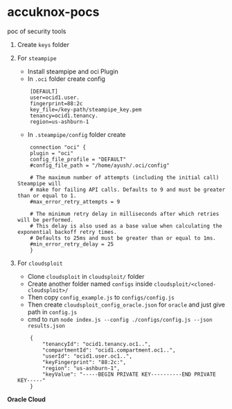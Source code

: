 # accuknox-pocs
poc of security tools

1. Create `keys` folder

2. For `steampipe` 
    - Install steampipe and oci Plugin
    - In `.oci` folder create config
    ```shell
        [DEFAULT]
        user=ocid1.user.
        fingerprint=88:2c
        key_file=/key-path/steampipe_key.pem
        tenancy=ocid1.tenancy.
        region=us-ashburn-1
    ```
    - In `.steampipe/config` folder create 
    ```shell
        connection "oci" {
        plugin = "oci"
        config_file_profile = "DEFAULT"
        #config_file_path = "/home/ayush/.oci/config"

        # The maximum number of attempts (including the initial call) Steampipe will
        # make for failing API calls. Defaults to 9 and must be greater than or equal to 1.
        #max_error_retry_attempts = 9

        # The minimum retry delay in milliseconds after which retries will be performed.
        # This delay is also used as a base value when calculating the exponential backoff retry times.
        # Defaults to 25ms and must be greater than or equal to 1ms.
        #min_error_retry_delay = 25
        }
    ```

3. For `cloudsploit`
    - Clone `cloudsploit` in `cloudsploit/` folder
    - Create another folder named `configs` inside `cloudsploit/<cloned-cloudsploit>/`
    - Then copy `config_example.js` to `configs/config.js`
    - Then create `cloudsploit_config_oracle.json` for `oracle` and just give path in `config.js`
    - cmd to run `node index.js --config ./configs/config.js --json results.json`
    ```shell
        {
            "tenancyId": "ocid1.tenancy.oc1..",
            "compartmentId": "ocid1.compartment.oc1..",
            "userId": "ocid1.user.oc1..",
            "keyFingerprint": "88:2c:",
            "region": "us-ashburn-1",
            "keyValue": "-----BEGIN PRIVATE KEY----------END PRIVATE KEY-----"
        }

    ```
**Oracle Cloud**

